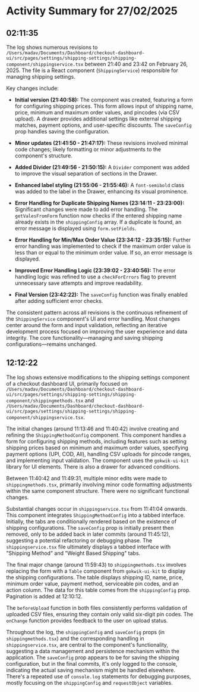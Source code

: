 # Activity Summary for 27/02/2025

## 02:11:35
The log shows numerous revisions to `/Users/madav/Documents/Dashboard/checkout-dashboard-ui/src/pages/settings/shipping-settings/shipping-component/shippingservice.tsx`  between 21:40 and 23:42 on February 26, 2025.  The file is a React component (`ShippingService`) responsible for managing shipping settings.

Key changes include:

* **Initial version (21:40:58):** The component was created, featuring a form for configuring shipping prices. This form allows input of shipping name, price, minimum and maximum order values, and pincodes (via CSV upload).  A drawer provides additional settings like external shipping matches, payment options, and user-specific discounts.  The `saveConfig` prop handles saving the configuration.

* **Minor updates (21:41:50 - 21:47:17):** These revisions involved minimal code changes; likely formatting or minor adjustments to the component's structure.

* **Added Divider (21:49:56 - 21:50:15):** A `Divider` component was added to improve the visual separation of sections in the Drawer.

* **Enhanced label styling (21:55:06 - 21:55:46):** A `font-semibold` class was added to the label in the Drawer, enhancing its visual prominence.

* **Error Handling for Duplicate Shipping Names (23:14:11 - 23:23:00):** Significant changes were made to add error handling. The `getValesFromForm` function now checks if the entered shipping name already exists in the `shippingConfig` array. If a duplicate is found, an error message is displayed using `form.setFields`.

* **Error Handling for Min/Max Order Value (23:34:12 - 23:35:15):** Further error handling was implemented to check if the maximum order value is less than or equal to the minimum order value.  If so, an error message is displayed.

* **Improved Error Handling Logic (23:39:02 - 23:40:56):** The error handling logic was refined to use a `checkForErrors` flag to prevent unnecessary save attempts and improve readability.

* **Final Version (23:42:22):** The `saveConfig` function was finally enabled after adding sufficient error checks.

The consistent pattern across all revisions is the continuous refinement of the `ShippingService` component's UI and error handling.  Most changes center around the form and input validation, reflecting an iterative development process focused on improving the user experience and data integrity. The core functionality—managing and saving shipping configurations—remains unchanged.


## 12:12:22
The log shows extensive modifications to the shipping settings component of a checkout dashboard UI, primarily focused on `/Users/madav/Documents/Dashboard/checkout-dashboard-ui/src/pages/settings/shipping-settings/shipping-component/shippingmethods.tsx` and `/Users/madav/Documents/Dashboard/checkout-dashboard-ui/src/pages/settings/shipping-settings/shipping-component/shippingservice.tsx`.

The initial changes (around 11:13:46 and 11:40:42) involve creating and refining the `ShippingMethodConfig` component.  This component handles a form for configuring shipping methods, including features such as setting shipping prices based on minimum and maximum order values, specifying payment options (UPI, COD, All),  handling CSV uploads for pincode ranges, and implementing input validation. The component uses the `gokwik-ui-kit` library for UI elements.  There is also a drawer for advanced conditions.

Between 11:40:42 and 11:49:31,  multiple minor edits were made to  `shippingmethods.tsx`, primarily involving minor code formatting adjustments within the same component structure.  There were no significant functional changes.


Substantial changes occur in `shippingservice.tsx` from 11:41:04 onwards. This component integrates `ShippingMethodConfig` into a tabbed interface.  Initially, the tabs are conditionally rendered based on the existence of shipping configurations.  The `saveConfig` prop is initially present then removed, only to be added back in later commits (around 11:45:12), suggesting a potential refactoring or debugging phase.  The `shippingservice.tsx` file ultimately displays a tabbed interface with "Shipping Method" and "Weight Based Shipping" tabs.

The final major change (around 11:59:43) to `shippingmethods.tsx`  involves replacing the form with a `Table` component from `gokwik-ui-kit` to display the shipping configurations.  The table displays shipping ID, name, price, minimum order value, payment method, serviceable pin codes, and an action column.  The data for this table comes from the `shippingConfig` prop.  Pagination is added at 12:10:12.

The `beforeUpload` function in both files consistently performs validation of uploaded CSV files, ensuring they contain only valid six-digit pin codes. The `onChange` function provides feedback to the user on upload status.

Throughout the log, the `shippingConfig` and `saveConfig` props (in `shippingmethods.tsx`) and the corresponding handling in `shippingservice.tsx`, are central to the component's functionality, suggesting a data management and persistence mechanism within the application.  The `saveConfig` prop appears to be for saving the shipping configuration, but in the final commits, it's only logged to the console, indicating the actual saving mechanism might be handled elsewhere.  There's a repeated use of `console.log` statements for debugging purposes, mostly focusing on the `shippingConfig` and `requestObject` variables.
